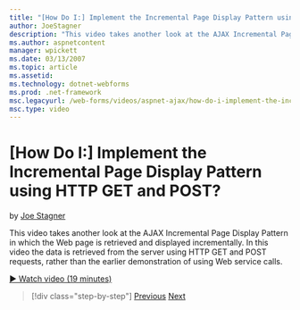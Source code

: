 ```yaml
---
title: "[How Do I:] Implement the Incremental Page Display Pattern using HTTP GET and POST? | Microsoft Docs"
author: JoeStagner
description: "This video takes another look at the AJAX Incremental Page Display Pattern in which the Web page is retrieved and displayed incrementally. In this video the..."
ms.author: aspnetcontent
manager: wpickett
ms.date: 03/13/2007
ms.topic: article
ms.assetid: 
ms.technology: dotnet-webforms
ms.prod: .net-framework
msc.legacyurl: /web-forms/videos/aspnet-ajax/how-do-i-implement-the-incremental-page-display-pattern-using-http-get-and-post
msc.type: video
---
```

[How Do I:] Implement the Incremental Page Display Pattern using HTTP GET and POST?
====================
by [Joe Stagner](https://github.com/JoeStagner)

This video takes another look at the AJAX Incremental Page Display Pattern in which the Web page is retrieved and displayed incrementally. In this video the data is retrieved from the server using HTTP GET and POST requests, rather than the earlier demonstration of using Web service calls.

[&#9654; Watch video (19 minutes)](https://channel9.msdn.com/Blogs/ASP-NET-Site-Videos/how-do-i-implement-the-incremental-page-display-pattern-using-http-get-and-post)

>[!div class="step-by-step"]
[Previous](how-do-i-implement-the-ajax-incremental-page-display-pattern.md)
[Next](how-do-i-use-the-aspnet-ajax-updateprogress-control.md)